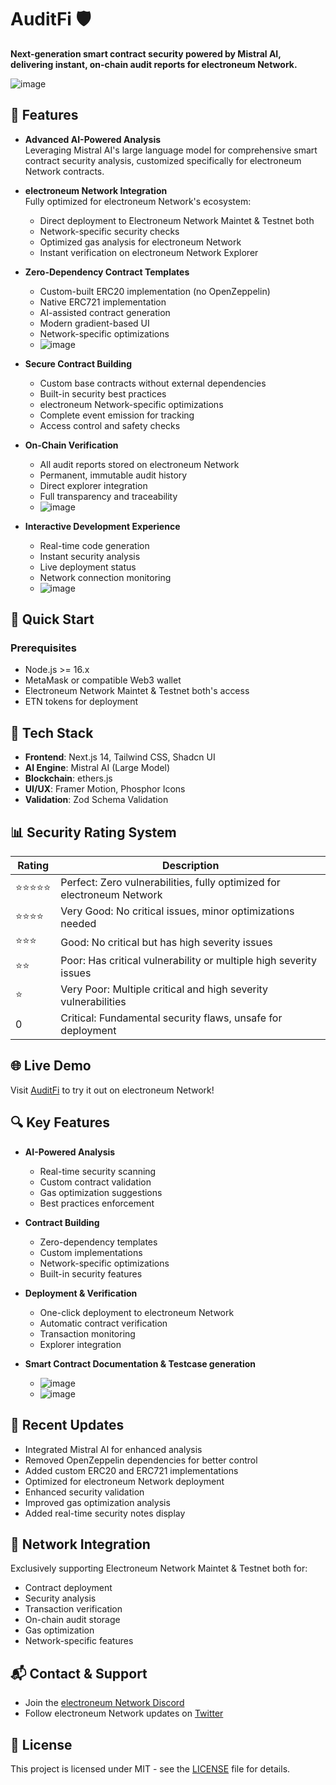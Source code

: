 # AuditFi 🛡️

**Next-generation smart contract security powered by Mistral AI, delivering instant, on-chain audit reports for electroneum Network.**

![image](https://github.com/user-attachments/assets/8cd960b4-a063-4875-917b-559d09303db1)

## 🌟 Features

- **Advanced AI-Powered Analysis**  
  Leveraging Mistral AI's large language model for comprehensive smart contract security analysis, customized specifically for electroneum Network contracts.

- **electroneum Network Integration**  
  Fully optimized for electroneum Network's ecosystem:
  - Direct deployment to Electroneum Network Maintet & Testnet both
  - Network-specific security checks
  - Optimized gas analysis for electroneum Network
  - Instant verification on electroneum Network Explorer

- **Zero-Dependency Contract Templates**
  - Custom-built ERC20 implementation (no OpenZeppelin)
  - Native ERC721 implementation
  - AI-assisted contract generation
  - Modern gradient-based UI
  - Network-specific optimizations
  - ![image](https://github.com/user-attachments/assets/079bf786-0a13-4dda-8c63-b1e1f66b0f72)

- **Secure Contract Building**
  - Custom base contracts without external dependencies
  - Built-in security best practices
  - electroneum Network-specific optimizations
  - Complete event emission for tracking
  - Access control and safety checks

- **On-Chain Verification**  
  - All audit reports stored on electroneum Network
  - Permanent, immutable audit history
  - Direct explorer integration
  - Full transparency and traceability
  - ![image](https://github.com/user-attachments/assets/aba07183-5c47-412c-9653-6fc6c20f52c6)

- **Interactive Development Experience**
  - Real-time code generation
  - Instant security analysis
  - Live deployment status
  - Network connection monitoring
  - ![image](https://github.com/user-attachments/assets/b18563f4-32e1-4679-9483-8dedb7574a16)

## 🚀 Quick Start

### Prerequisites
- Node.js >= 16.x
- MetaMask or compatible Web3 wallet
- Electroneum Network Maintet & Testnet both's access
- ETN tokens for deployment

## 🔧 Tech Stack

- **Frontend**: Next.js 14, Tailwind CSS, Shadcn UI
- **AI Engine**: Mistral AI (Large Model)
- **Blockchain**: ethers.js
- **UI/UX**: Framer Motion, Phosphor Icons
- **Validation**: Zod Schema Validation

## 📊 Security Rating System

| Rating | Description |
|--------|-------------|
| ⭐⭐⭐⭐⭐ | Perfect: Zero vulnerabilities, fully optimized for electroneum Network |
| ⭐⭐⭐⭐ | Very Good: No critical issues, minor optimizations needed |
| ⭐⭐⭐ | Good: No critical but has high severity issues |
| ⭐⭐ | Poor: Has critical vulnerability or multiple high severity issues |
| ⭐ | Very Poor: Multiple critical and high severity vulnerabilities |
| 0 | Critical: Fundamental security flaws, unsafe for deployment |

## 🌐 Live Demo
Visit [AuditFi](https://auditfi-electroneum.netlify.app/) to try it out on electroneum Network!

## 🔍 Key Features

- **AI-Powered Analysis**
  - Real-time security scanning
  - Custom contract validation
  - Gas optimization suggestions
  - Best practices enforcement

- **Contract Building**
  - Zero-dependency templates
  - Custom implementations
  - Network-specific optimizations
  - Built-in security features

- **Deployment & Verification**
  - One-click deployment to electroneum Network
  - Automatic contract verification
  - Transaction monitoring
  - Explorer integration

- **Smart Contract Documentation & Testcase generation**
  - ![image](https://github.com/user-attachments/assets/027c167d-ad15-4e28-841e-7bc63580d4f1)
  - ![image](https://github.com/user-attachments/assets/5fffffd0-d0c7-4210-a1db-f263c8249cf1)

## 📸 Recent Updates

- Integrated Mistral AI for enhanced analysis
- Removed OpenZeppelin dependencies for better control
- Added custom ERC20 and ERC721 implementations
- Optimized for electroneum Network deployment
- Enhanced security validation
- Improved gas optimization analysis
- Added real-time security notes display

## 🔗 Network Integration

Exclusively supporting Electroneum Network Maintet & Testnet both for:
- Contract deployment
- Security analysis
- Transaction verification
- On-chain audit storage
- Gas optimization
- Network-specific features

## 📬 Contact & Support

- Join the [electroneum Network Discord](https://discord.gg/39yKXyJr8F)
- Follow electroneum Network updates on [Twitter](https://x.com/AuditFi_ai)

## 📄 License

This project is licensed under MIT - see the [LICENSE](LICENSE) file for details.
